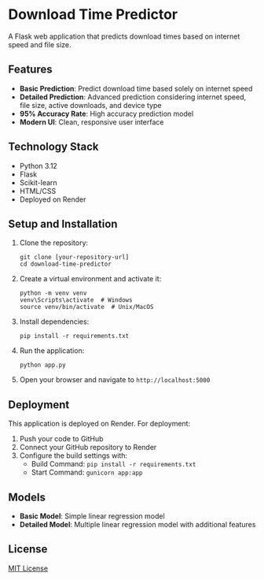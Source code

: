 # Download Time Predictor

A Flask web application that predicts download times based on internet speed and file size.

## Features

- **Basic Prediction**: Predict download time based solely on internet speed
- **Detailed Prediction**: Advanced prediction considering internet speed, file size, active downloads, and device type
- **95% Accuracy Rate**: High accuracy prediction model
- **Modern UI**: Clean, responsive user interface

## Technology Stack

- Python 3.12
- Flask
- Scikit-learn
- HTML/CSS
- Deployed on Render

## Setup and Installation

1. Clone the repository:
   ```
   git clone [your-repository-url]
   cd download-time-predictor
   ```

2. Create a virtual environment and activate it:
   ```
   python -m venv venv
   venv\Scripts\activate  # Windows
   source venv/bin/activate  # Unix/MacOS
   ```

3. Install dependencies:
   ```
   pip install -r requirements.txt
   ```

4. Run the application:
   ```
   python app.py
   ```

5. Open your browser and navigate to `http://localhost:5000`

## Deployment

This application is deployed on Render. For deployment:

1. Push your code to GitHub
2. Connect your GitHub repository to Render
3. Configure the build settings with:
   - Build Command: `pip install -r requirements.txt`
   - Start Command: `gunicorn app:app`

## Models

- **Basic Model**: Simple linear regression model
- **Detailed Model**: Multiple linear regression model with additional features

## License

[MIT License](LICENSE) 